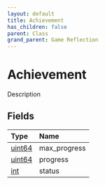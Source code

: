 ```yaml
---
layout: default
title: Achievement
has_children: false
parent: Class
grand_parent: Game Reflection
---
```

# Achievement
Description 

## Fields

| Type | Name |
|:-------------|:--------------|
| [uint64](/docs/game-reflection/components/uint64) | max_progress |
| [uint64](/docs/game-reflection/components/uint64) | progress |
| [int](/docs/game-reflection/enums/int) | status |


